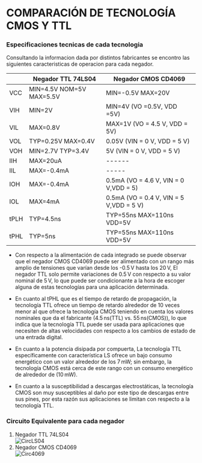 # COMPARACIÓN DE TECNOLOGÍA CMOS Y TTL

### Especificaciones tecnicas de cada tecnologia

Consultando la informacion dada por distintos fabricantes se encontro las siguientes caracteristicas de operacion para cada negador.
 
   |       | Negador TTL 74LS04 | Negador CMOS CD4069 | 
   |-------|--------------------|---------------------|
   | VCC   | MIN=4.5V  NOM=5V  MAX=5.5V | MIN=-0.5V MAX=20V|
   | VIH   | MIN=2V | MIN=4V (VO =0.5V, VDD =5V)            |
   | VIL   | MAX=0.8V| MAX=1V (VO = 4.5 V, VDD = 5V)            |
   | VOL  | TYP=0.25V MAX=0.4V | 0.05V (VIN = 0 V, VDD = 5 V)|
   | VOH   | MIN=2.7V TYP=3.4V | 5V (VIN = 0 V, VDD = 5 V)|
   | IIH   | MAX=20uA |  ------           |
   | IIL   | MAX=-0.4mA |      -----      |
   | IOH   | MAX=-0.4mA | 0.5mA  (VO = 4.6 V, VIN = 0 V,VDD = 5)|
   | IOL   | MAX=4mA |  0.5mA (VO = 0.4 V, VIN = 5 V,VDD = 5 V)|
   | tPLH  | TYP=4.5ns | TYP=55ns MAX=110ns  VDD=5V    |
   | tPHL  | TYP=5ns |  TYP=55ns MAX=110ns  VDD=5V            |

  * Con respecto a la alimentación de cada integrado se puede observar que el negador CMOS CD4069 puede ser alimentado con un rango más amplio de tensiones que varían desde los -0.5 V hasta los 20 V, El negador TTL solo permite variaciones de 0.5 V con respecto a su valor nominal de 5 V, lo que puede ser condicionante a la hora de escoger alguna de estas tecnologías para una aplicación determinada.
     
   * En cuanto al tPHL que es el tiempo de retardo de propagación, la tecnología TTL ofrece un tiempo de retardo alrededor de 10 veces menor al que ofrece la tecnología CMOS teniendo en cuenta los valores nominales que da el fabricante (4.5 ns(TTL) vs. 55 ns(CMOS)), lo que indica que la tecnología TTL puede ser usada para aplicaciones que necesiten de altas velocidades con respecto a los cambios de estado de una entrada digital.

   * En cuanto a la potencia disipada por compuerta, La tecnología TTL específicamente con característica LS ofrece un bajo consumo energético con un valor alrededor de los 7 mW; sin embargo, la tecnología CMOS está cerca de este rango con un consumo energético de alrededor de (10 mW).

   *  En cuanto a la susceptibilidad a descargas electrostáticas, la tecnología CMOS son muy susceptibles al daño por este tipo de descargas entre sus pines, por esta razón sus aplicaciones se limitan con respecto a la tecnología TTL.

### Circuito Equivalente para cada negador

1. Negador TTL 74LS04 <br />
![CircLS04](https://github.com/JuanVang/LabsDigital1-Grupo7-Equipo2/assets/73542998/eb4a3db3-fba5-42f1-9917-d16cb1b0e1ae)
2. Negador CMOS CD4069 <br />
![Circ4069](https://github.com/JuanVang/LabsDigital1-Grupo7-Equipo2/assets/73542998/8ece8593-0b39-4f53-866c-982a0fce9f96)
